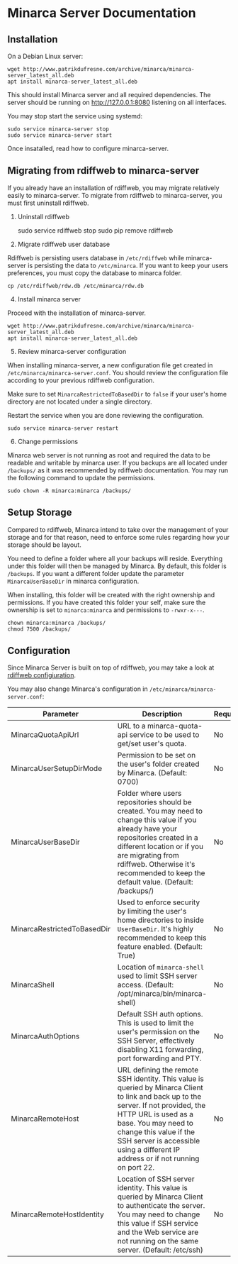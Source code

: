 # Minarca Server Documentation

## Installation

On a Debian Linux server:

    wget http://www.patrikdufresne.com/archive/minarca/minarca-server_latest_all.deb
    apt install minarca-server_latest_all.deb

This should install Minarca server and all required dependencies. The server should be running on http://127.0.0.1:8080 listening on all interfaces.

You may stop start the service using systemd:

    sudo service minarca-server stop
    sudo service minarca-server start
    
Once insatalled, read how to configure minarca-server.

## Migrating from rdiffweb to minarca-server

If you already have an installation of rdiffweb, you may migrate relatively
easily to minarca-server. To migrate from rdiffweb to minarca-server, you must
first uninstall rdiffweb.

1. Uninstall rdiffweb

    sudo service rdiffweb stop
    sudo pip remove rdiffweb
    
2. Migrate rdiffweb user database

Rdiffweb is persisting users database in `/etc/rdiffweb` while minarca-server
is persisting the data to `/etc/minarca`. If you want to keep your users
preferences, you must copy the database to minarca folder.

    cp /etc/rdiffweb/rdw.db /etc/minarca/rdw.db

4. Install minarca server

Proceed with the installation of minarca-server.

    wget http://www.patrikdufresne.com/archive/minarca/minarca-server_latest_all.deb
    apt install minarca-server_latest_all.deb
    
5. Review minarca-server configuration

When installing minarca-server, a new configuration file get created in
`/etc/minarca/minarca-server.conf`. You should review the configuration file
according to your previous rdiffweb configuration.

Make sure to set `MinarcaRestrictedToBasedDir` to `false` if your user's home
directory are not located under a single directory.

Restart the service when you are done reviewing the configuration.

    sudo service minarca-server restart

6. Change permissions 

Minarca web server is not running as root and required the data to be readable
and writable by minarca user. If you backups are all located under `/backups/`
as it was recommended by rdiffweb documentation. You may run the following
command to update the permissions.

    sudo chown -R minarca:minarca /backups/

## Setup Storage

Compared to rdiffweb, Minarca intend to take over the management of your storage and for that reason,
need to enforce some rules regarding how your storage should be layout.

You need to define a folder where all your backups will reside. Everything under this folder will then be managed by Minarca. By default, this folder is `/backups`. If you want a different folder update the parameter `MinarcaUserBaseDir` in minarca configuration.

When installing, this folder will be created with the right ownership and permissions. If you have created this folder your self, make sure the ownership is set to `minarca:minarca` and permissions to `-rwxr-x---`.

    chown minarca:minarca /backups/
    chmod 7500 /backups/


## Configuration

Since Minarca Server is built on top of rdiffweb, you may take a look at [rdiffweb configiuration](https://github.com/ikus060/rdiffweb/).

You may also change Minarca's configuration in `/etc/minarca/minarca-server.conf`:

| Parameter | Description | Required | Example |
| --- | --- | --- | --- |
| MinarcaQuotaApiUrl | URL to a minarca-quota-api service to be used to get/set user's quota. | No | http://minarca:secret@localhost:8081/ | 
| MinarcaUserSetupDirMode | Permission to be set on the user's folder created by Minarca. (Default: 0700) | No | 0o0700 |
| MinarcaUserBaseDir | Folder where users repositories should be created. You may need to change this value if you already have your repositories created in a different location or if you are migrating from rdiffweb. Otherwise it's recommended to keep the default value. (Default: /backups/) | No | /backups/ |
| MinarcaRestrictedToBasedDir | Used to enforce security by limiting the user's home directories to inside `UserBaseDir`. It's highly recommended to keep this feature enabled. (Default: True) | No | True |
| MinarcaShell | Location of `minarca-shell` used to limit SSH server access. (Default: /opt/minarca/bin/minarca-shell) | No | /opt/minarca/bin/minarca-shell | 
| MinarcaAuthOptions | Default SSH auth options. This is used to limit the user's permission on the SSH Server, effectively disabling X11 forwarding, port forwarding and PTY. | No | default='no-port-forwarding,no-X11-forwarding,no-agent-forwarding,no-pty' |
| MinarcaRemoteHost | URL defining the remote SSH identity. This value is queried by Minarca Client to link and back up to the server. If not provided, the HTTP URL is used as a base. You may need to change this value if the SSH server is accessible using a different IP address or if not running on port 22. | No | ssh.example.com:2222 |
| MinarcaRemoteHostIdentity | Location of SSH server identity. This value is queried by Minarca Client to authenticate the server. You may need to change this value if SSH service and the Web service are not running on the same server. (Default: /etc/ssh) | No | /etc/ssh | 

    

